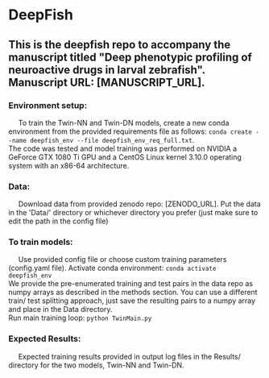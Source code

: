 # DeepFish

## This is the deepfish repo to accompany the manuscript titled "Deep phenotypic profiling of neuroactive drugs in larval zebrafish". Manuscript URL: [MANUSCRIPT_URL].

### **Environment setup:** 
&nbsp;&nbsp;&nbsp;&nbsp; To train the Twin-NN and Twin-DN models, create a new conda environment from the provided requirements file as follows: `conda create --name deepfish_env --file deepfish_env_req_full.txt`.\
The code was tested and model training was performed on NVIDIA a GeForce GTX 1080 Ti GPU and a CentOS Linux kernel 3.10.0 operating system with an x86-64 architecture.

### **Data:**
&nbsp;&nbsp;&nbsp;&nbsp; Download data from provided zenodo repo: [ZENODO_URL]. Put the data in the 'Data/' directory or whichever directory you prefer (just make sure to edit the path in the config file) 

### **To train models:**
&nbsp;&nbsp;&nbsp;&nbsp; Use provided config file or choose custom training parameters (config.yaml file). Activate conda environment: `conda activate deepfish_env` \
We provide the pre-enumerated training and test pairs in the data repo as numpy arrays as described in the methods section. You can use a different train/ test splitting approach, just save the resulting pairs to a numpy array and place in the Data directory.\
Run main training loop: `python TwinMain.py`

### **Expected Results:** ###
&nbsp;&nbsp;&nbsp;&nbsp; Expected training results provided in output log files in the Results/ directory for the two models, Twin-NN and Twin-DN. 
